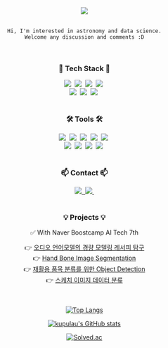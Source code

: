 <!--타이틀 부분-->
<div align="center">
  <img src="https://github.com/user-attachments/assets/f561a38f-1215-4a1a-9f73-4ea61fea9abd"/>
</div>

<br>

<div align="center">
  
`Hi, I'm interested in astronomy and data science.` <br>
`Welcome any discussion and comments :D`

</div>

<br>

<!--내용 부분-->
<h3 align="center">💫 Tech Stack 💫</h3>
<div align="center">
  <img src="https://img.shields.io/badge/Python-3776AB?style=for-the-badge&logo=python&logoColor=white" />&nbsp    
  <img src="https://img.shields.io/badge/pandas-150458.svg?style=for-the-badge&logo=pandas&logoColor=white" />&nbsp
  <img src="https://img.shields.io/badge/numpy-4d77cf.svg?style=for-the-badge&logo=numpy&logoColor=white" />&nbsp
  <img src="https://img.shields.io/badge/Matplotlib-11557c.svg?style=for-the-badge&logo=Matplotlib&logoColor=white" />&nbsp
</div>

<div align="center">
  <img src="https://img.shields.io/badge/PyTorch-%23EE4C2C.svg?style=for-the-badge&logo=PyTorch&logoColor=white" />&nbsp    
  <img src="https://img.shields.io/badge/SciPy-%230C55A5.svg?style=for-the-badge&logo=scipy&logoColor=%white" />&nbsp
  <img src="https://img.shields.io/badge/scikit--learn-%23F7931E.svg?style=for-the-badge&logo=scikit-learn&logoColor=white" />&nbsp
</div>

<br>

<h3 align="center">🛠 Tools 🛠</h3>
<div align="center">
  <img src="https://img.shields.io/badge/git-F05033.svg?style=for-the-badge&logo=git&logoColor=white" />&nbsp
  <img src="https://img.shields.io/badge/github-181717.svg?style=for-the-badge&logo=github&logoColor=white" />&nbsp
  <img src="https://img.shields.io/badge/Linux-FCC624?style=for-the-badge&logo=linux&logoColor=black" />&nbsp
  <img src="https://img.shields.io/badge/latex-%23008080.svg?style=for-the-badge&logo=latex&logoColor=white" />&nbsp    
  <img src="https://img.shields.io/badge/markdown-%23000000.svg?style=for-the-badge&logo=markdown&logoColor=white" />&nbsp
</div>

<div align="center">
  <img src="https://img.shields.io/badge/VSCode-2C2C32.svg?style=for-the-badge&logo=visual-studio-code&logoColor=22ABF3" />&nbsp
  <img src="https://img.shields.io/badge/jupyter-2C2C32.svg?style=for-the-badge&logo=jupyter&logoColor=F37726" />&nbsp
  <img src="https://img.shields.io/badge/Colab-2C2C32.svg?style=for-the-badge&logo=googlecolab&logoColor=F9AB00" />&nbsp
  <img src="https://img.shields.io/badge/Weights_&_Biases-FFBE00?style=for-the-badge&logo=WeightsAndBiases&logoColor=white" />&nbsp
</div>

<br>

<h3 align="center">📫 Contact 📫</h3>
<div align="center">
  <a href="https://velog.io/@kupulau">
    <img src="https://img.shields.io/badge/Velog-1EBC8F?style=for-the-badge&logo=velog&logoColor=white" />&nbsp
  </a>
  <a href="mailto:lavienrose0313@gmail.com">
    <img src="https://img.shields.io/badge/Gmail-D14836?style=for-the-badge&logo=gmail&logoColor=white"/>&nbsp
  </a>
</div>

<br>

<h3 align="center">💡 Projects 💡</h3>
<div align="center">
  
✅ With Naver Boostcamp AI Tech 7th

👉 [오디오 언어모델의 경량 모델링 레서피 탐구](https://github.com/kupulau/level4-cv-finalproject-hackathon-cv-03-lv3) <br>
👉 [Hand Bone Image Segmentation](https://github.com/kupulau/level2-cv-semanticsegmentation-cv-03-lv3) <br>
👉 [재활용 품목 분류를 위한 Object Detection](https://github.com/kupulau/level2-objectdetection-cv-05) <br>
👉 [스케치 이미지 데이터 분류](https://github.com/kupulau/level1-imageclassification-cv-05) <br>

</div>

<br>

<div align="center">
  
[![Top Langs](https://github-readme-stats.vercel.app/api/top-langs/?username=kupulau&theme=nord&layout=donut)](https://github.com/anuraghazra/github-readme-stats)

[![kupulau's GitHub stats](https://github-readme-stats.vercel.app/api?username=kupulau&theme=nord&show_icons=true&rank_icon=github)](https://github.com/anuraghazra/github-readme-stats)

[![Solved.ac](http://mazassumnida.wtf/api/v2/generate_badge?boj=houltholic)](https://solved.ac/houltholic)

</div>

